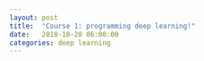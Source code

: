 ```yaml
---
layout: post
title:  "Course 1: programming deep learning!"
date:   2018-10-20 06:00:00
categories: deep learning
---
```

